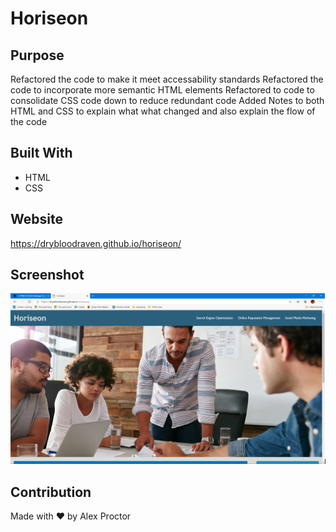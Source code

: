 # Horiseon

## Purpose
Refactored the code to make it meet accessability standards
Refactored the code to incorporate more semantic HTML elements
Refactored to code to consolidate CSS code down to reduce redundant code
Added Notes to both HTML and CSS to explain what what changed and also explain the flow of the code

## Built With
* HTML
* CSS
 
## Website
https://drybloodraven.github.io/horiseon/

## Screenshot
![image](./assets/images/Screenshot.PNG)

## Contribution
Made with ❤️ by Alex Proctor